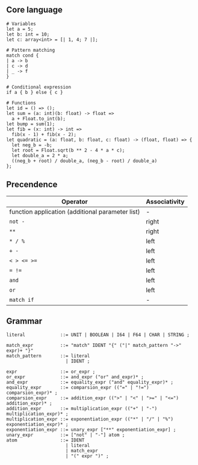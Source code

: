 ## Core language

```
# Variables
let a = 5;
let b: int = 10;
let c: array<int> = [| 1, 4; 7 |];

# Pattern matching
match cond {
| a -> b
| c -> d
| _ -> f
}

# Conditional expression
if a { b } else { c }

# Functions
let id = () => ();
let sum = (a: int)(b: float) -> float =>
  a + Float.to_int(b);
let bump = sum(1);
let fib = (x: int) -> int =>
  fib(x - 1) + fib(x - 2);
let quadratic = (a: float, b: float, c: float) -> (float, float) => {
  let neg_b = -b;
  let root = Float.sqrt(b ** 2 - 4 * a * c);
  let double_a = 2 * a;
  ((neg_b + root) / double_a, (neg_b - root) / double_a)
};
```

## Precendence

Operator | Associativity
-------- | -------------
function application (additional parameter list) | -
`not -` | right
`**` | right
`* / %` | left
`+ - ` | left
`< > <= >=` | left
`= !=` | left
`and` | left
`or` | left
`match if` | -

## Grammar

```
literal             ::= UNIT | BOOLEAN | I64 | F64 | CHAR | STRING ;

match_expr          ::= "match" IDENT "{" ("|" match_pattern "->" expr)+ "}"
match_pattern       ::= literal
                      | IDENT ;

expr                ::= or_expr ;
or_expr             ::= and_expr ("or" and_expr)* ;
and_expr            ::= equality_expr ("and" equality_expr)* ;
equality_expr       ::= comparsion_expr (("=" | "!=") comparsion_expr)* ;
comparsion_expr     ::= addition_expr ((">" | "<" | ">=" | "<=") addition_expr)* ;
addition_expr       ::= multiplication_expr (("+" | "-") multiplication_expr)* ;
multiplication_expr ::= exponentiation_expr (("*" | "/" | "%") exponentiation_expr)* ;
exponentiation_expr ::= unary_expr ["**" exponentiation_expr] ;
unary_expr          ::= ["not" | "-"] atom ;
atom                ::= IDENT
                      | literal
                      | match_expr
                      | "(" expr ")" ;
```

